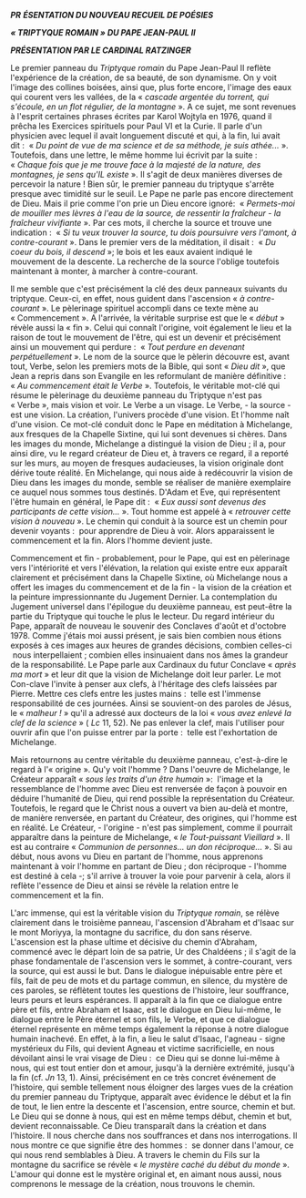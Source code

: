***PR*** ***ÉSENTATION DU NOUVEAU RECUEIL DE POÉSIES***

***« *TRIPTYQUE ROMAIN* » DU PAPE JEAN-PAUL II***

***PRÉSENTATION PAR LE CARDINAL RATZINGER***

Le premier panneau du *Triptyque romain* du Pape Jean-Paul II reflète l'expérience de la création, de sa beauté, de son dynamisme. On y voit l'image des collines boisées, ainsi que, plus forte encore, l'image des eaux qui courent vers les vallées, de la « *cascade argentée du torrent, qui s'écoule, en un flot régulier, de la montagne* ». A ce sujet, me sont revenues à l'esprit certaines phrases écrites par Karol Wojtyla en 1976, quand il prêcha les Exercices spirituels pour Paul VI et la Curie. Il parle d'un physicien avec lequel il avait longuement discuté et qui, à la fin, lui avait dit :  « *Du point de vue de ma science et de sa méthode, je suis athée...* ». Toutefois, dans une lettre, le même homme lui écrivit par la suite :  « *Chaque fois que je me trouve face à la majesté de la nature, des montagnes, je sens qu'IL existe* ». Il s'agit de deux manières diverses de percevoir la nature ! Bien sûr, le premier panneau du triptyque s'arrête presque avec timidité sur le seuil. Le Pape ne parle pas encore directement de Dieu. Mais il prie comme l'on prie un Dieu encore ignoré:  « *Permets-moi de mouiller mes lèvres à l'eau de la source, de ressentir la fraîcheur - la fraîcheur vivifiante* ». Par ces mots, il cherche la source et trouve une indication :  « *Si tu veux trouver la source, tu dois poursuivre vers l'amont, à contre-courant* ». Dans le premier vers de la méditation, il disait :  « *Du coeur du bois, il descend* »; le bois et les eaux avaient indiqué le mouvement de la descente. La recherche de la source l'oblige toutefois maintenant à monter, à marcher à contre-courant.

Il me semble que c'est précisément la clé des deux panneaux suivants du triptyque. Ceux-ci, en effet, nous guident dans l'ascension « *à contre-courant* ». Le pèlerinage spirituel accompli dans ce texte mène au « Commencement ». A l'arrivée, la véritable surprise est que le « *début* » révèle aussi la « fin ». Celui qui connaît l'origine, voit également le lieu et la raison de tout le mouvement de l'être, qui est un devenir et précisément ainsi un mouvement qui perdure :  « *Tout perdure en devenant perpétuellement* ». Le nom de la source que le pèlerin découvre est, avant tout, Verbe, selon les premiers mots de la Bible, qui sont « *Dieu dit* », que Jean a repris dans son Evangile en les reformulant de manière définitive :  « *Au commencement était le Verbe* ». Toutefois, le véritable mot-clé qui résume le pèlerinage du deuxième panneau du Triptyque n'est pas « Verbe », mais vision et voir. Le Verbe a un visage. Le Verbe, - la source - est une vision. La création, l'univers procède d'une vision. Et l'homme naît d'une vision. Ce mot-clé conduit donc le Pape en méditation à Michelange, aux fresques de la Chapelle Sixtine, qui lui sont devenues si chères. Dans les images du monde, Michelange a distingué la vision de Dieu ; il a, pour ainsi dire, vu le regard créateur de Dieu et, à travers ce regard, il a reporté sur les murs, au moyen de fresques audacieuses, la vision originale dont dérive toute réalité. En Michelange, qui nous aide à redécouvrir la vision de Dieu dans les images du monde, semble se réaliser de manière exemplaire ce auquel nous sommes tous destinés. D'Adam et Eve, qui représentent l'être humain en général, le Pape dit :  « *Eux aussi sont devenus des participants de cette vision...* ». Tout homme est appelé à « *retrouver cette vision à nouveau* ». Le chemin qui conduit à la source est un chemin pour devenir voyants :  pour apprendre de Dieu à voir. Alors apparaissent le commencement et la fin. Alors l'homme devient juste.

Commencement et fin - probablement, pour le Pape, qui est en pèlerinage vers l'intériorité et vers l'élévation, la relation qui existe entre eux apparaît clairement et précisément dans la Chapelle Sixtine, où Michelange nous a offert les images du commencement et de la fin - la vision de la création et la peinture impressionnante du Jugement Dernier. La contemplation du Jugement universel dans l'épilogue du deuxième panneau, est peut-être la partie du Triptyque qui touche le plus le lecteur. Du regard intérieur du Pape, apparaît de nouveau le souvenir des Conclaves d'août et d'octobre 1978. Comme j'étais moi aussi présent, je sais bien combien nous étions exposés à ces images aux heures de grandes décisions, combien celles-ci  nous interpellaient ; combien elles insinuaient dans nos âmes la grandeur de la responsabilité. Le Pape parle aux Cardinaux du futur Conclave « *après ma mort* » et leur dit que la vision de Michelange doit leur parler. Le mot Con-clave l'invite à penser aux clefs, à l'héritage des clefs laissées par Pierre. Mettre ces clefs entre les justes mains :  telle est l'immense responsabilité de ces journées. Ainsi se souvient-on des paroles de Jésus, le « *malheur !* » qu'il a adressé aux docteurs de la loi « *vous avez enlevé la clef de la science* » ( *Lc* 11, 52). Ne pas enlever la clef, mais l'utiliser pour ouvrir afin que l'on puisse entrer par la porte :  telle est l'exhortation de Michelange.

Mais retournons au centre véritable du deuxième panneau, c'est-à-dire le regard à l'« origine ». Qu'y voit l'homme ? Dans l'oeuvre de Michelange, le Créateur apparaît « *sous les traits d'un être humain* »:  l'image et la ressemblance de l'homme avec Dieu est renversée de façon à pouvoir en déduire l'humanité de Dieu, qui rend possible la représentation du Créateur. Toutefois, le regard que le Christ nous a ouvert va bien au-delà et montre, de manière renversée, en partant du Créateur, des origines, qui l'homme est en réalité. Le Créateur, - l'origine - n'est pas simplement, comme il pourrait apparaître dans la peinture de Michelange, « *le Tout-puissant Vieillard* ». Il est au contraire « *Communion de personnes... un don réciproque...* ». Si au début, nous avons vu Dieu en partant de l'homme, nous apprenons maintenant à voir l'homme en partant de Dieu ; don réciproque - l'homme est destiné à cela -; s'il arrive à trouver la voie pour parvenir à cela, alors il reflète l'essence de Dieu et ainsi se révèle la relation entre le commencement et la fin.

L'arc immense, qui est la véritable vision du *Triptyque romain*, se rélève clairement dans le troisième panneau, l'ascension d'Abraham et d'Isaac sur le mont Moriyya, la montagne du sacrifice, du don sans réserve. L'ascension est la phase ultime et décisive du chemin d'Abraham, commencé avec le départ loin de sa patrie, Ur des Chaldéens ; il s'agit de la phase fondamentale de l'ascension vers le sommet, à contre-courant, vers la source, qui est aussi le but. Dans le dialogue inépuisable entre père et fils, fait de peu de mots et du partage commun, en silence, du mystère de ces paroles, se réflètent toutes les questions de l'histoire, leur souffrance, leurs peurs et leurs espérances. Il apparaît à la fin que ce dialogue entre père et fils, entre Abraham et Isaac, est le dialogue en Dieu lui-même, le dialogue entre le Père éternel et son fils, le Verbe, et que ce dialogue éternel représente en même temps également la réponse à notre dialogue humain inachevé. En effet, à la fin, a lieu le salut d'Isaac, l'agneau - signe mystérieux du Fils, qui devient Agneau et victime sacrificielle, en nous dévoilant ainsi le vrai visage de Dieu :  ce Dieu qui se donne lui-même à nous, qui est tout entier don et amour, jusqu'à la dernière extrémité, jusqu'à la fin (cf. *Jn* 13, 1). Ainsi, précisément en ce très concret événement de l'histoire, qui semble tellement nous éloigner des larges vues de la création du premier panneau du Triptyque, apparaît avec évidence le début et la fin de tout, le lien entre la descente et l'ascension, entre source, chemin et but. Le Dieu qui se donne à nous, qui est en même temps début, chemin et but, devient reconnaissable. Ce Dieu transparaît dans la création et dans l'histoire. Il nous cherche dans nos souffrances et dans nos interrogations. Il nous montre ce que signifie être des hommes :  se donner dans l'amour, ce qui nous rend semblables à Dieu. A travers le chemin du Fils sur la montagne du sacrifice se révèle « *le mystère caché du début du monde* ». L'amour qui donne est le mystère original et, en aimant nous aussi, nous comprenons le message de la création, nous trouvons le chemin.